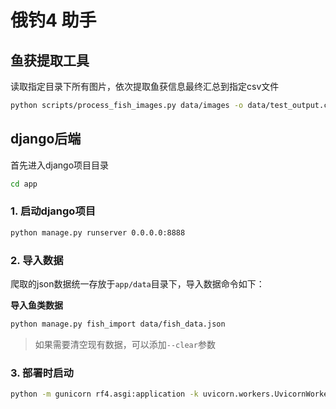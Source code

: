 # 俄钓4 助手

## 鱼获提取工具

读取指定目录下所有图片，依次提取鱼获信息最终汇总到指定csv文件

```bash
python scripts/process_fish_images.py data/images -o data/test_output.csv
```

## django后端

首先进入django项目目录

```bash
cd app
```

### 1. 启动django项目

```bash
python manage.py runserver 0.0.0.0:8888
```

### 2. 导入数据

爬取的json数据统一存放于`app/data`目录下，导入数据命令如下：

**导入鱼类数据**

```bash
python manage.py fish_import data/fish_data.json
```

> 如果需要清空现有数据，可以添加`--clear`参数

### 3. 部署时启动

```bash
python -m gunicorn rf4.asgi:application -k uvicorn.workers.UvicornWorker -b 0.0.0.0:8888
```